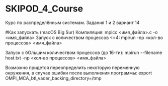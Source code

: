 # SKIPOD_4_Course
Курс по распределённым системам. Задания 1 и 2 вариант 14

#Как запускать
(macOS Big Sur)
Компиляция: mpicc <имя_файла>.c -o <имя_файла>
Запуск с количеством процессов <=4: 
    mpirun -np <кол-во процессов> <имя_файла>

Запуск с бОльшим количеством процессов (до 16-ти): 
    mpirun --filename host.txt -np <кол-во процессов> <имя_файла>


Возможно придется переопределить некоторую переменную окружения, в 
случае ошибки после выполнения программы:
    export OMPI_MCA_btl_vader_backing_directory=/tmp